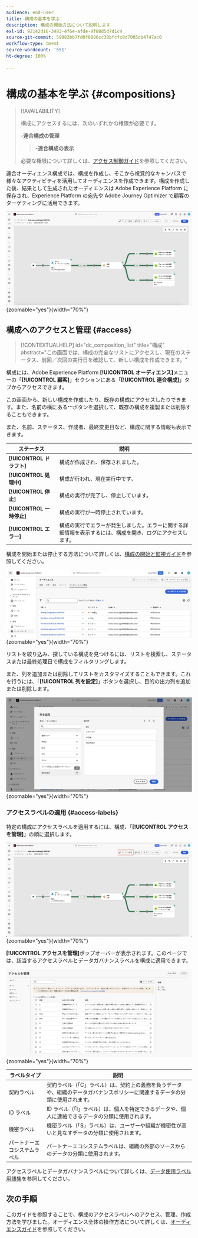 ```yaml
---
audience: end-user
title: 構成の基本を学ぶ
description: 構成の開始方法について説明します
exl-id: 92142d16-3483-4f6e-afde-9f88d5d7d1c4
source-git-commit: 59983bb7fd0f8886cc38bfcfc8d7005db4747ac0
workflow-type: tm+mt
source-wordcount: '551'
ht-degree: 100%

---
```


# 構成の基本を学ぶ {#compositions}

>[!AVAILABILITY]
>
>構成にアクセスするには、次のいずれかの権限が必要です。
>
>-**連合構成の管理**
>>-**連合構成の表示**
>
>必要な権限について詳しくは、[アクセス制御ガイド](/help/governance-privacy-security/access-control.md)を参照してください。

連合オーディエンス構成では、構成を作成し、そこから視覚的なキャンバスで様々なアクティビティを活用してオーディエンスを作成できます。構成を作成した後、結果として生成されたオーディエンスは Adobe Experience Platform に保存され、Experience Platform の宛先や Adobe Journey Optimizer で顧客のターゲティングに活用できます。

![連合オーディエンス構成内にサンプルの構成ワークフローが表示されています。](assets/gs-compositions/composition-example.png){zoomable="yes"}{width="70%"}

## 構成へのアクセスと管理 {#access}

>[!CONTEXTUALHELP]
>id="dc_composition_list"
>title="構成"
>abstract="この画面では、構成の完全なリストにアクセスし、現在のステータス、前回／次回の実行日を確認して、新しい構成を作成できます。"

構成には、Adobe Experience Platform **[!UICONTROL オーディエンス]**&#x200B;メニューの「**[!UICONTROL 顧客]**」セクションにある「**[!UICONTROL 連合構成]**」タブからアクセスできます。

この画面から、新しい構成を作成したり、既存の構成にアクセスしたりできます。また、名前の横にある![省略記号](/help/assets/icons/more.png)ボタンを選択して、既存の構成を複製または削除することもできます。

また、名前、ステータス、作成者、最終変更日など、構成に関する情報も表示できます。

| ステータス | 説明 |
| ------ | ----------- |
| **[!UICONTROL ドラフト]** | 構成が作成され、保存されました。 |
| **[!UICONTROL 処理中]** | 構成が行われ、現在実行中です。 |
| **[!UICONTROL 停止]** | 構成の実行が完了し、停止しています。 |
| **[!UICONTROL 一時停止]** | 構成の実行が一時停止されています。 |
| **[!UICONTROL エラー]** | 構成の実行でエラーが発生しました。エラーに関する詳細情報を表示するには、構成を開き、ログにアクセスします。 |

構成を開始または停止する方法について詳しくは、[構成の開始と監視ガイド](./start-monitor-composition.md)を参照してください。

![使用可能な構成のリストが表示されています。](assets/gs-compositions/compositions-list.png){zoomable="yes"}{width="70%"}

リストを絞り込み、探している構成を見つけるには、リストを検索し、ステータスまたは最終処理日で構成をフィルタリングします。

また、列を追加または削除してリストをカスタマイズすることもできます。これを行うには、「**[!UICONTROL 列を設定]**」ボタンを選択し、目的の出力列を追加または削除します。

![構成の参照ページに追加できる使用可能な列のリストが表示されています。](assets/gs-compositions/compositions-columns.png){zoomable="yes"}{width="70%"}

### アクセスラベルの適用 {#access-labels}

特定の構成にアクセスラベルを適用するには、構成、「**[!UICONTROL アクセスを管理]**」の順に選択します。

![構成キャンバス内で「アクセスを管理」ボタンがハイライト表示されています。](assets/gs-compositions/select-manage-access.png){zoomable="yes"}{width="70%"}

**[!UICONTROL アクセスを管理]**&#x200B;ポップオーバーが表示されます。このページでは、該当するアクセスラベルとデータガバナンスラベルを構成に適用できます。

![「アクセスを管理」ポップオーバーが表示されています。構成に適用できる、すべてのラベルのリストが表示されています。](assets/gs-compositions/manage-access.png){zoomable="yes"}{width="70%"}

| ラベルタイプ | 説明 |
| ---------- | ----------- |
| 契約ラベル | 契約ラベル（「C」ラベル）は、契約上の義務を負うデータや、組織のデータガバナンスポリシーに関連するデータの分類に使用されます。 |
| ID ラベル | ID ラベル（「I」ラベル）は、個人を特定できるデータや、個人に連絡できるデータの分類に使用されます。 |
| 機密ラベル | 機密ラベル（「S」ラベル）は、ユーザーや組織が機密性が高いと見なすデータの分類に使用されます。 |
| パートナーエコシステムラベル | パートナーエコシステムラベルは、組織の外部のソースからのデータの分類に使用されます。 |

アクセスラベルとデータガバナンスラベルについて詳しくは、[データ使用ラベル用語集](https://experienceleague.adobe.com/ja/docs/experience-platform/data-governance/labels/reference)を参照してください。

## 次の手順

このガイドを参照することで、構成のアクセスラベルへのアクセス、管理、作成方法を学びました。オーディエンス全体の操作方法について詳しくは、[オーディエンスガイド](../start/audiences.md)を参照してください。
